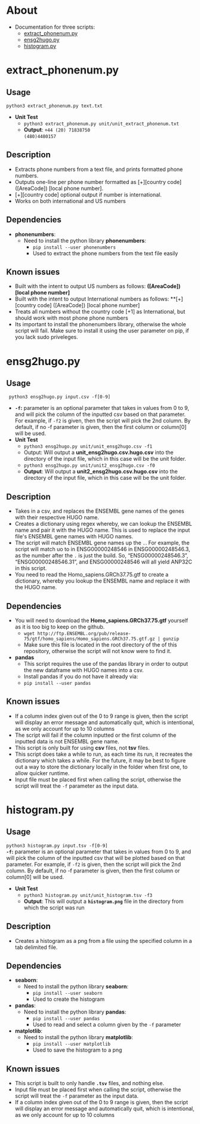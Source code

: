 # About
* Documentation for three scripts:<br />
    * [extract_phonenum.py](https://github.com/ramayyala/trgn_assignment3b#extract_phonenumpy)<br />
    * [ensg2hugo.py](https://github.com/ramayyala/trgn_assignment3b#ensg2hugopy)<br />
    * [histogram.py](https://github.com/ramayyala/trgn_assignment3b#histogrampy)
# extract_phonenum.py<br />
## Usage<br />
`python3 extract_phonenum.py text.txt`<br />
* **Unit Test**<br />
  * `python3 extract_phonenum.py unit/unit_extract_phonenum.txt`<br />
  * **Output**: `+44 (20) 71838750`<br />
                `(480)4480157`<br />
## Description<br />
* Extracts phone numbers from a text file, and prints formatted phone numbers.<br />
* Outputs one-line per phone number formatted as [+][country code] ([AreaCode]) [local phone number].<br />
* [+][country code] optional output if number is international. <br />
* Works on both international and US numbers
## Dependencies<br />
* **phonenumbers**:<br />
  * Need to install the python library **phonenumbers**:<br />
    * `pip install --user phonenumbers`
    * Used to extract the phone numbers from the text file easily
## Known issues<br />
* Built with the intent to output US numbers as follows: **([AreaCode]) [local phone number]**
* Built with the intent to output International numbers as follows: **[+][country code] ([AreaCode]) [local phone number]
* Treats all numbers without the country code [+1] as International, but should work with most phone phone numbers
* Its important to install the phonenumbers library, otherwise the whole script will fail. Make sure to install it using the user parameter on pip, if you lack sudo priveleges.
# ensg2hugo.py<br />
## Usage<br />
` python3 ensg2hugo.py input.csv -f[0-9]`<br />
* **`-f`:** parameter is an optional parameter that takes in values from 0 to 9, and will pick the column of the inputted csv based on that parameter. For example, if `-f2` is given, then the script will pick the 2nd column. By default, if no -f parameter is given, then the first column or column[0] will be used.<br />
* **Unit Test**<br />
  * `python3 ensg2hugo.py unit/unit_ensg2hugo.csv -f1`<br />
  * Output: Will output a **unit_ensg2hugo.csv.hugo.csv** into the directory of the input file, which in this case will be the unit folder.<br />
  * `python3 ensg2hugo.py unit/unit2_ensg2hugo.csv -f0`<br />
  * **Output**: Will output a **unit2_ensg2hugo.csv.hugo.csv** into the directory of the input file, which in this case will be the unit folder.<br />
## Description<br />
* Takes in a csv, and replaces the ENSEMBL gene names of the genes with their respective HUGO name.<br />
* Creates a dictionary using regex whereby, we can lookup the ENSEMBL name and pair it with the HUGO name. This is used to replace the input file's ENSEMBL gene names with HUGO names.<br />
* The script will match ENSEMBL gene names up the `.`. For example, the script will match uo to in ENSG00000248546 in ENSG00000248546.3, as the number after the `.` is just the build. So, “ENSG00000248546.3”, “ENSG00000248546.31”, and ENSG00000248546 will all yield ANP32C in this script.<br />
* You need to read the Homo_sapiens.GRCh37.75.gtf to create a dictionary, whereby you lookup the ENSEMBL name and replace it with the HUGO name.<br />
## Dependencies<br />
* You will need to download the **Homo_sapiens.GRCh37.75.gtf** yourself as it is too big to keep on the github.<br />
  * `wget http://ftp.ENSEMBL.org/pub/release-75/gtf/homo_sapiens/Homo_sapiens.GRCh37.75.gtf.gz | gunzip`<br />
  * Make sure this file is located in the root directory of the of this repository, otherwise the script will not know were to find it. <br />
* **pandas<br />**
  * This script requires the use of the pandas library in order to output the new dataframe with HUGO names into a csv.<br />
  * Install pandas if you do not have it already via:<br />
  * `pip install --user pandas`<br />
## Known issues<br />
* If a column index given out of the 0 to 9 range is given, then the script will display an error message and automatically quit, which is intentional, as we only account for up to 10 columns
* The script will fail if the column inputted or the first column of the inputted data is not ENSEMBL gene name.
* This script is only built for using **csv** files, not **tsv** files.
* This script does take a while to run, as each time its run, it recreates the dictionary which takes a while. For the future, it may be best to figure out a way to store the dictionary locally in the folder when first one, to allow quicker runtime.
* Input file must be placed first when calling the script, otherwise the script will treat the `-f` parameter as the input data.
# histogram.py<br />
## Usage<br />
`python3 histogram.py input.tsv -f[0-9]`<br />
**`-f`:** parameter is an optional parameter that takes in values from 0 to 9, and will pick the column of the inputted csv that will be plotted based on that parameter. For example, if `-f2` is given, then the script will pick the 2nd column. By default, if no -f parameter is given, then the first column or column[0] will be used.<br />
* **Unit Test**<br />
  * `python3 histogram.py unit/unit_histogram.tsv -f3`<br />
  * **Output**: This will output a **`histogram.png`** file in the directory from which the script was run<br />

## Description<br />
* Creates a histogram as a png from a file using the specified column in a tab delimited file.<br />
## Dependencies<br />
* **seaborn**:<br />
  * Need to install the python library **seaborn**:<br />
    * `pip install --user seaborn`
    * Used to create the histogram
* **pandas**:<br />
  * Need to install the python library **pandas**:<br />
    * `pip install --user pandas`
    * Used to read and select a column given by the `-f` parameter
* **matplotlib**:<br />
  * Need to install the python library **matplotlib**:<br />
    * `pip install --user matplotlib`
    * Used to save the histogram to a png
## Known issues<br />
* This script is built to only handle **`.tsv`** files, and nothing else.
* Input file must be placed first when calling the script, otherwise the script will treat the `-f` parameter as the input data.
* If a column index given out of the 0 to 9 range is given, then the script will display an error message and automatically quit, which is intentional, as we only account for up to 10 columns
